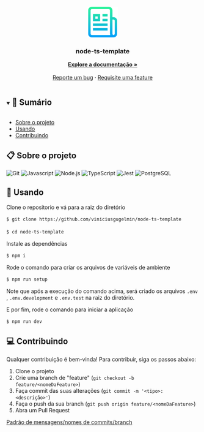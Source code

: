 <p align="center">
  <a href="https://github.com/viniciusgugelmin/node-ts-template">
    <img src="readme.png" alt="readme-logo" width="80" height="80">
  </a>

  <h3 align="center">
    node-ts-template
  </h3>
  <p align="center">
    <a href="https://github.com/viniciusgugelmin/node-ts-template/blob/master/README.md"><strong>Explore a documentação »</strong></a>
    <br />
    <br />
    <a href="https://github.com/viniciusgugelmin/node-ts-template/issues">Reporte um bug</a>
    ·
    <a href="https://github.com/viniciusgugelmin/node-ts-template/issues">Requisite uma feature</a>
  </p>
</p>

<details open="open">
  <summary><h2 style="display: inline-block">📜 Sumário</h2></summary>

- [Sobre o projeto](#sobre-o-projeto)
- [Usando](#usando)
- [Contribuindo](#contribuindo)

</details>

<a name="sobre-o-projeto"></a>

## 📋 Sobre o projeto

<!-- TODO -->

![Git](https://img.shields.io/badge/git-%23F05033.svg?style=for-the-badge&logo=git&logoColor=white)
![Javascript](https://img.shields.io/badge/javascript-%23323330.svg?style=for-the-badge&logo=javascript&logoColor=%23F7DF1E)
![Node.js](https://img.shields.io/badge/node.js-%2343853D.svg?style=for-the-badge&logo=node.js&logoColor=white)
![TypeScript](https://img.shields.io/badge/typescript-%23007ACC.svg?style=for-the-badge&logo=typescript&logoColor=white)
![Jest](https://img.shields.io/badge/jest-%23C21325.svg?style=for-the-badge&logo=jest&logoColor=white)
![PostgreSQL](https://img.shields.io/badge/postgresql-%23316192.svg?style=for-the-badge&logo=postgresql&logoColor=white)

<a name="usando"></a>

## 🏁 Usando

Clone o repositorio e vá para a raiz do diretório

```bash
$ git clone https://github.com/viniciusgugelmin/node-ts-template

$ cd node-ts-template
```

Instale as dependências

```bash
$ npm i
```

Rode o comando para criar os arquivos de variáveis de ambiente

```bash
$ npm run setup
```

Note que após a execução do comando acima, será criado os arquivos `.env`
, `.env.development` e `.env.test` na raiz do diretório.

E por fim, rode o comando para iniciar a aplicação

```bash
$ npm run dev
```

<a name="contribuindo"></a>

## 💻 Contribuindo

Qualquer contribuição é bem-vinda! Para contribuir, siga os passos abaixo:

1. Clone o projeto
2. Crie uma branch de "feature" (`git checkout -b feature/<nomeDaFeature>`)
3. Faça commit das suas alterações (`git commit -m '<tipo>: <descrição>'`)
4. Faça o push da sua branch (`git push origin feature/<nomeDaFeature>`)
5. Abra um Pull Request

[Padrão de mensagens/nomes de commits/branch](https://github.com/viniciusgugelmin/node-ts-template/blob/master/docs/images/commits-standard.png)
